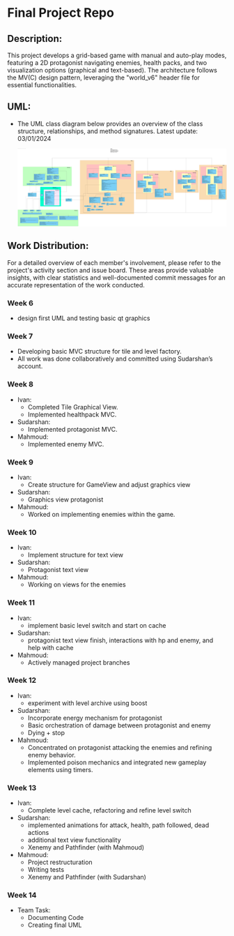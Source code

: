 # Final Project Repo

## Description:

This project develops a grid-based game with manual and auto-play modes, featuring a 2D protagonist navigating enemies, health packs, and two visualization options (graphical and text-based). The architecture follows the MV(C) design pattern, leveraging the "world_v6" header file for essential functionalities. 


## UML:
- The UML class diagram below provides an overview of the class structure, relationships, and method signatures. 
Latest update: 03/01/2024

    ![UML](uml_20240501.svg)

## Work Distribution:
For a detailed overview of each member's involvement, please refer to the project's activity section and issue board. These areas provide valuable insights, with clear statistics and well-documented commit messages for an accurate representation of the work conducted.

### Week 6
- design first UML and testing basic qt graphics

### Week 7
- Developing basic MVC structure for tile and level factory.
- All work was done collaboratively and committed using Sudarshan’s account.

### Week 8
- Ivan:
  - Completed Tile Graphical View.
  - Implemented healthpack MVC.
- Sudarshan:
  - Implemented protagonist MVC.
- Mahmoud:
  - Implemented enemy MVC.

### Week 9
- Ivan: 
  - Create structure for GameView and adjust graphics view
- Sudarshan: 
  - Graphics view protagonist
- Mahmoud:
  - Worked on implementing enemies within the game.

### Week 10
- Ivan: 
  - Implement structure for text view
- Sudarshan:
  - Protagonist text view
- Mahmoud:
  - Working on views for the enemies
  

### Week 11
- Ivan: 
  - implement basic level switch and start on cache
- Sudarshan: 
  - protagonist text view finish, interactions with hp and enemy, and help with cache
- Mahmoud: 
  - Actively managed project branches

### Week 12
- Ivan: 
  - experiment with level archive using boost
- Sudarshan: 
  - Incorporate energy mechanism for protagonist
  - Basic orchestration of damage between protagonist and enemy
  - Dying + stop
- Mahmoud: 
  - Concentrated on protagonist attacking the enemies and refining enemy behavior.
  - Implemented poison mechanics and integrated new gameplay elements using timers.

### Week 13
- Ivan: 
  - Complete level cache, refactoring and refine level switch
- Sudarshan: 
  - implemented animations for attack, health, path followed, dead actions
  - additional text view functionality
  - Xenemy and Pathfinder (with Mahmoud)
- Mahmoud: 
  - Project restructuration
  - Writing tests
  - Xenemy and Pathfinder (with Sudarshan)

### Week 14
- Team Task: 
  - Documenting Code
  - Creating final UML
